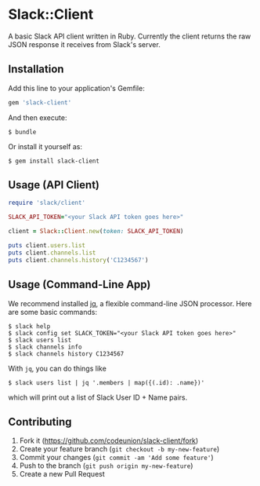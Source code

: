 # Slack::Client

A basic Slack API client written in Ruby.  Currently the client returns the raw
JSON response it receives from Slack's server.

## Installation

Add this line to your application's Gemfile:

```ruby
gem 'slack-client'
```

And then execute:

```text
$ bundle
```

Or install it yourself as:

```text
$ gem install slack-client
```

## Usage (API Client)

```ruby
require 'slack/client'

SLACK_API_TOKEN="<your Slack API token goes here>"

client = Slack::Client.new(token: SLACK_API_TOKEN)

puts client.users.list
puts client.channels.list
puts client.channels.history('C1234567')
```

## Usage (Command-Line App)

We recommend installed [jq](http://stedolan.github.io/jq/), a flexible
command-line JSON processor.  Here are some basic commands:

```text
$ slack help
$ slack config set SLACK_TOKEN="<your Slack API token goes here>"
$ slack users list
$ slack channels info
$ slack channels history C1234567
```

With `jq`, you can do things like

```text
$ slack users list | jq '.members | map({(.id): .name})'
```

which will print out a list of Slack User ID + Name pairs.

## Contributing

1. Fork it (<https://github.com/codeunion/slack-client/fork>)
2. Create your feature branch (`git checkout -b my-new-feature`)
3. Commit your changes (`git commit -am 'Add some feature'`)
4. Push to the branch (`git push origin my-new-feature`)
5. Create a new Pull Request
